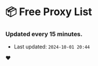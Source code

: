 # :package: Free Proxy List
### Updated every 15 minutes.

- Last updated: `2024-10-01 20:44`

:heart:
